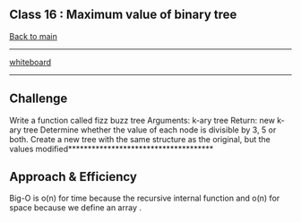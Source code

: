 ## Class 16 : Maximum value of binary tree

[Back to main](https://github.com/Raghdsmadi/data-structures-and-algorithms) 
******************************************
[whiteboard](Capture.PNG)
***************************************
## Challenge
Write a function called fizz buzz tree
Arguments: k-ary tree
Return: new k-ary tree
Determine whether the value of each node is divisible by 3, 5 or both. Create a new tree with the same structure as the original, but the values modified*************************************
## Approach & Efficiency
Big-O is o(n) for time because the recursive internal function and o(n) for space because we define an array . 
